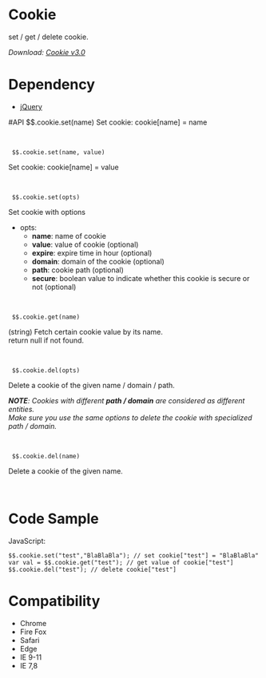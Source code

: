 # Cookie
set / get / delete cookie.

*Download: [Cookie v3.0](https://github.com/Rendxx/Cookie/releases/tag/3.0 "Download")*

# Dependency
- [jQuery][]

#API
     $$.cookie.set(name)
Set cookie: cookie[name] = name  

<div><br></div>

     $$.cookie.set(name, value)
Set cookie: cookie[name] = value

<div><br></div>

     $$.cookie.set(opts)
Set cookie with options

- opts: 
  + **name**: name of cookie
  + **value**: value of cookie (optional)
  + **expire**: expire time in hour (optional)
  + **domain**: domain of the cookie (optional)
  + **path**: cookie path (optional)
  + **secure**: boolean value to indicate whether this cookie is secure or not (optional)

<div><br></div>
    
     $$.cookie.get(name)
(string) Fetch certain cookie value by its name.  
return null if not found.

<div><br></div>
    
     $$.cookie.del(opts)
Delete a cookie of the given name / domain / path.

***NOTE**: Cookies with different **path / domain** are considered as different entities.*  
*Make sure you use the same options to delete the cookie with specialized path / domain.*
<div><br></div>
    
     $$.cookie.del(name)
Delete a cookie of the given name.

<div><br></div>

# Code Sample
JavaScript:

    $$.cookie.set("test","BlaBlaBla"); // set cookie["test"] = "BlaBlaBla"
    var val = $$.cookie.get("test"); // get value of cookie["test"]
    $$.cookie.del("test"); // delete cookie["test"]

# Compatibility
- Chrome
- Fire Fox
- Safari
- Edge
- IE 9-11
- IE 7,8

[jQuery]: https://jquery.com/ "jQuery Home Page"
